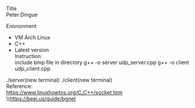 Title\
Peter Dingue

Enivronment
- VM Arch Linux
- C++
- Latest version
\
Instruction:\
include bmp file in directory 
g++ -o server udp_server.cpp
g++ -o client udp_client.cpp

./server(new terminal)
./client(new terminal)\
Reference:\
https://www.linuxhowtos.org/C_C++/socket.htm
\\\\https://beej.us/guide/bgnet
